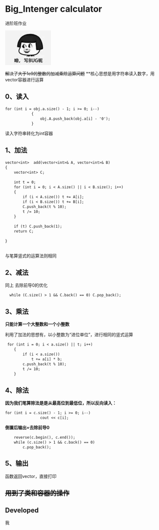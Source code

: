 # Big_Intenger calculator
进阶班作业

![image](https://github.com/Vergissmichnicht/Big_Intenger/blob/master/bug.jpg)

~~解决了大于1e9的整数的加减乘除运算问题~~
**核心思想是用字符串读入数字，用vector容器进行运算

## 0、读入
```
for (int i = obj.a.size() - 1; i >= 0; i--)
			{
				obj.A.push_back(obj.a[i] - '0');
			}
```
读入字符串转化为int容器


## 1、加法

```
vector<int>  add(vector<int>& A, vector<int>& B)
{
    vector<int> C;

    int t = 0;
    for (int i = 0; i < A.size() || i < B.size(); i++)
    {
        if (i < A.size()) t += A[i];
        if (i < B.size()) t += B[i];
        C.push_back(t % 10);
        t /= 10;
    }

    if (t) C.push_back(1);
    return C;

}


```
与笔算竖式的运算法则相同

## 2、减法
同上
去除前导0的优化
```
  while (C.size() > 1 && C.back() == 0) C.pop_back();
```

## 3、乘法
**只能计算一个大整数和一个小整数**

利用了加法的思想有，以小整数为“进位单位”，进行相同的竖式运算
```
 for (int i = 0; i < a.size() || t; i++)
    {
        if (i < a.size())
            t += a[i] * b;
        c.push_back(t % 10);
        t /= 10;
    }
```

## 4、除法
**因为我们笔算除法是是从最高位到最低位，所以反向读入：**
```
for (int i = c.size() - 1; i >= 0; i--)
				cout << c[i];
```
**倒置后输出+去除前导0**
```
    reverse(c.begin(), c.end());
    while (c.size() > 1 && c.back() == 0)
        c.pop_back();
```

## 5、输出
函数返回vector<int>，直接打印
  
## ~~用到了类和容器的操作~~




## Developed
我


